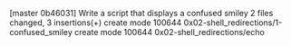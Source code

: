 [master 0b46031] Write a script that displays a confused smiley
 2 files changed, 3 insertions(+)
 create mode 100644 0x02-shell_redirections/1-confused_smiley
 create mode 100644 0x02-shell_redirections/echo
